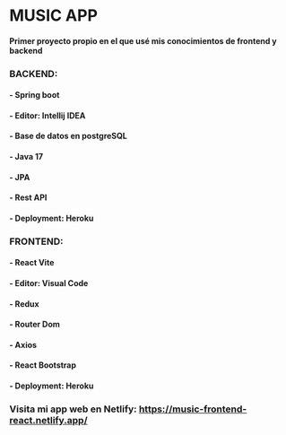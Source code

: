 # MUSIC APP
#### Primer proyecto propio en el que usé mis conocimientos de frontend y backend
### BACKEND:
#### - Spring boot
#### - Editor: Intellij IDEA
#### - Base de datos en postgreSQL
#### - Java 17
#### - JPA
#### - Rest API
#### - Deployment: Heroku
### FRONTEND:
#### - React Vite
#### - Editor: Visual Code
#### - Redux
#### - Router Dom
#### - Axios
#### - React Bootstrap
#### - Deployment: Heroku
### Visita mi app web en Netlify: https://music-frontend-react.netlify.app/
